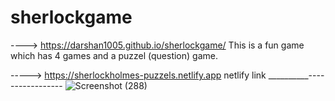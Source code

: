 # sherlockgame

----> https://darshan1005.github.io/sherlockgame/
This is a fun game which has 4 games and a puzzel (question) game.

-----> https://sherlockholmes-puzzels.netlify.app
netlify link 
__________-----------------
![Screenshot (288)](https://github.com/darshan1005/sherlockgame/assets/114302987/59da03ec-64b5-46cb-b5ca-faafb1d8f3ee)

